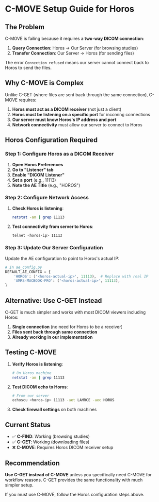 # C-MOVE Setup Guide for Horos

## The Problem

C-MOVE is failing because it requires a **two-way DICOM connection**:

1. **Query Connection**: Horos → Our Server (for browsing studies)
2. **Transfer Connection**: Our Server → Horos (for sending files)

The error `Connection refused` means our server cannot connect back to Horos to send the files.

## Why C-MOVE is Complex

Unlike C-GET (where files are sent back through the same connection), C-MOVE requires:

1. **Horos must act as a DICOM receiver** (not just a client)
2. **Horos must be listening on a specific port** for incoming connections
3. **Our server must know Horos's IP address and port**
4. **Network connectivity** must allow our server to connect to Horos

## Horos Configuration Required

### Step 1: Configure Horos as a DICOM Receiver

1. **Open Horos Preferences**
2. **Go to "Listener" tab**
3. **Enable "DICOM Listener"**
4. **Set a port** (e.g., 11113)
5. **Note the AE Title** (e.g., "HOROS")

### Step 2: Configure Network Access

1. **Check Horos is listening**:
   ```bash
   netstat -an | grep 11113
   ```

2. **Test connectivity from server to Horos**:
   ```bash
   telnet <horos-ip> 11113
   ```

### Step 3: Update Our Server Configuration

Update the AE configuration to point to Horos's actual IP:

```python
# In ae_config.py
DEFAULT_AE_CONFIG = {
    'HOROS': ('<horos-actual-ip>', 11113),  # Replace with real IP
    'AMRS-MACBOOK-PRO': ('<horos-actual-ip>', 11113),
}
```

## Alternative: Use C-GET Instead

C-GET is much simpler and works with most DICOM viewers including Horos:

1. **Single connection** (no need for Horos to be a receiver)
2. **Files sent back through same connection**
3. **Already working in our implementation**

## Testing C-MOVE

1. **Verify Horos is listening**:
   ```bash
   # On Horos machine
   netstat -an | grep 11113
   ```

2. **Test DICOM echo to Horos**:
   ```bash
   # From our server
   echoscu <horos-ip> 11113 -aet LAMRCE -aec HOROS
   ```

3. **Check firewall settings** on both machines

## Current Status

- ✅ **C-FIND**: Working (browsing studies)
- ✅ **C-GET**: Working (downloading files)
- ❌ **C-MOVE**: Requires Horos DICOM receiver setup

## Recommendation

**Use C-GET instead of C-MOVE** unless you specifically need C-MOVE for workflow reasons. C-GET provides the same functionality with much simpler setup.

If you must use C-MOVE, follow the Horos configuration steps above. 
